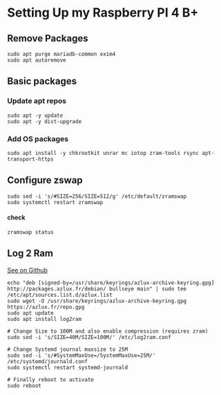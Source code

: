 # Setting Up my Raspberry PI 4 B+
## Remove Packages
```
sudo apt purge mariadb-common exim4
sudo apt autoremove
```


## Basic packages

### Update apt repos
```
sudo apt -y update
sudo apt -y dist-upgrade
```

### Add OS packages
```
sudo apt install -y chkrootkit unrar mc iotop zram-tools rsync apt-transport-https

```

## Configure zswap
```
sudo sed -i 's/#SIZE=256/SIZE=512/g' /etc/default/zramswap
sudo systemctl restart zramswap
```
#### check
```
zramswap status
```

## Log 2 Ram
[See on Github](https://github.com/azlux/log2ram)

```
echo "deb [signed-by=/usr/share/keyrings/azlux-archive-keyring.gpg] http://packages.azlux.fr/debian/ bullseye main" | sudo tee /etc/apt/sources.list.d/azlux.list
sudo wget -O /usr/share/keyrings/azlux-archive-keyring.gpg  https://azlux.fr/repo.gpg
sudo apt update
sudo apt install log2ram

# Change Size to 100M and also enable compression (requires zram)
sudo sed -i 's/SIZE=40M/SIZE=100M/' /etc/log2ram.conf

# Change Systemd journal maxsize to 25M
sudo sed -i 's/#SystemMaxUse=/SystemMaxUse=25M/' /etc/systemd/journald.conf
sudo systemctl restart systemd-journald

# Finally reboot to activate
sudo reboot
```
